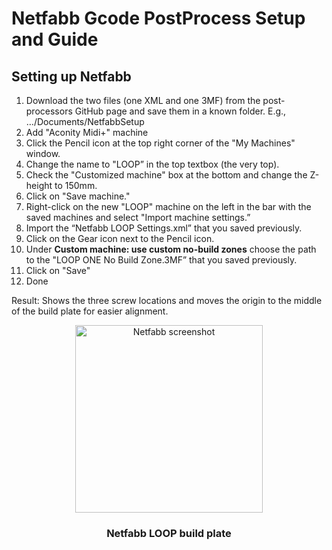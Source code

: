 # Netfabb Gcode PostProcess Setup and Guide

## Setting up Netfabb

1. Download the two files (one XML and one 3MF) from the post-processors
GitHub page and save them in a known folder. E.g., …/Documents/NetfabbSetup
2. Add "Aconity Midi+" machine
3. Click the Pencil icon at the top right corner of the "My Machines" window.
4. Change the name to "LOOP” in the top textbox (the very top).
5. Check the "Customized machine" box at the bottom and change the Z-height to 150mm.
6. Click on "Save machine."
7. Right-click on the new "LOOP" machine on the left in the bar with the saved machines and select "Import
machine settings.”
8. Import the “Netfabb LOOP Settings.xml” that you saved previously.
9. Click on the Gear icon next to the Pencil icon.
10. Under **Custom machine: use custom no-build zones** choose the path to
the "LOOP ONE No Build Zone.3MF” that you saved previously.
11. Click on "Save"
12. Done

Result: Shows the three screw locations and moves the origin to the middle of
the build plate for easier alignment.

<p align="center"><img src="misc/git/NetfabbIntroPicture.png" height="300" alt="Netfabb screenshot" /></p>
<h3 align="center">Netfabb LOOP build plate</h3>
